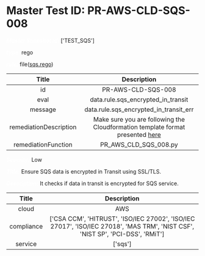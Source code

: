 



# Master Test ID: PR-AWS-CLD-SQS-008


***<font color="white">Master Snapshot Id:</font>*** ['TEST_SQS']

***<font color="white">type:</font>*** rego

***<font color="white">rule:</font>*** file([sqs.rego])  
  
  
  
  

|Title|Description|
| :---: | :---: |
|id|PR-AWS-CLD-SQS-008|
|eval|data.rule.sqs_encrypted_in_transit|
|message|data.rule.sqs_encrypted_in_transit_err|
|remediationDescription|Make sure you are following the Cloudformation template format presented <a href='https://docs.aws.amazon.com/AWSCloudFormation/latest/UserGuide/aws-resource-sqs-queuepolicy.html#cfn-sqs-queuepolicy-policydocument' target='_blank'>here</a>|
|remediationFunction|PR_AWS_CLD_SQS_008.py|


***<font color="white">Severity:</font>*** Low

***<font color="white">Title:</font>*** Ensure SQS data is encrypted in Transit using SSL/TLS.

***<font color="white">Description:</font>*** It checks if data in transit is encrypted for SQS service.  
  
  

|Title|Description|
| :---: | :---: |
|cloud|AWS|
|compliance|['CSA CCM', 'HITRUST', 'ISO/IEC 27002', 'ISO/IEC 27017', 'ISO/IEC 27018', 'MAS TRM', 'NIST CSF', 'NIST SP', 'PCI-DSS', 'RMiT']|
|service|['sqs']|



[sqs.rego]: https://github.com/prancer-io/prancer-compliance-test/tree/master/aws/cloud/sqs.rego
